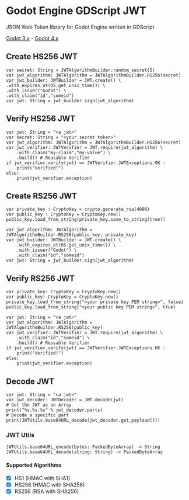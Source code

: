 # Godot Engine GDScript JWT  
JSON Web Token library for Godot Engine written in GDScript 

[Godot 3.x](https://github.com/fenix-hub/godot-engine.jwt) - [Godot 4.x](https://github.com/fenix-hub/godot-engine.jwt/tree/main-godot4)

## Create HS256 JWT
```gdscript
var secret: String = JWTAlgorithmBuilder.random_secret(5)
var jwt_algorithm: JWTAlgorithm = JWTAlgorithmBuilder.HS256(secret)
var jwt_builder: JWTBuilder = JWT.create() \
.with_expires_at(OS.get_unix_time()) \
.with_issuer("Godot") \
.with_claim("id","someid")
var jwt: String = jwt_builder.sign(jwt_algorithm)
```

## Verify HS256 JWT
```gdscript
var jwt: String = "<a jwt>"
var secret: String = "<your secret token>"
var jwt_algorithm: JWTAlgorithm = JWTAlgorithmBuilder.HS256(secret)
var jwt_verifier: JWTVerifier = JWT.require(jwt_algorithm) \
    .with_claim("my-claim","my-value") \
    .build() # Reusable Verifier
if jwt_verifier.verify(jwt) == JWTVerifier.JWTExceptions.OK :
	print("Verified!")
else:
	print(jwt_verifier.exception)
```

## Create RS256 JWT
```gdscript
var private_key : CryptoKey = crypto.generate_rsa(4096)
var public_key : CryptoKey = CryptoKey.new()
public_key.load_from_string(private_key.save_to_string(true))

var jwt_algorithm: JWTAlgorithm = JWTAlgorithmBuilder.RS256(public_key, private_key)
var jwt_builder: JWTBuilder = JWT.create() \
    .with_expires_at(OS.get_unix_time()) \
    .with_issuer("Godot") \
    .with_claim("id","someid")
var jwt: String = jwt_builder.sign(jwt_algorithm)
```

## Verify RS256 JWT
```gdscript
var private_key: CryptoKey = CryptoKey.new()
var public_key: CryptoKey = CryptoKey.new()
private_key.load_from_string("<your private key PEM string>", false)
public_key.load_from_string("<your public key PEM string>", true)

var jwt: String = "<a jwt>"
var jwt_algorithm: JWTAlgorithm = JWTAlgorithmBuilder.RS256(public_key)
var jwt_verifier: JWTVerifier = JWT.require(jwt_algorithm) \
    .with_claim("id","someid") \
    .build() # Reusable Verifier
if jwt_verifier.verify(jwt) == JWTVerifier.JWTExceptions.OK :
	print("Verified!")
else:
	print(jwt_verifier.exception)
```

## Decode JWT
```gdscript
var jwt: String = "<a jwt>"
var jwt_decoder: JWTDecoder = JWT.decode(jwt)
# Get the JWT as an Array
print("%s.%s.%s" % jwt_decoder.parts)
# Decode a specific part
print(JWTUtils.base64URL_decode(jwt_decoder.get_payload()))
```

### JWT Utils
```gdscript
JWTUtils.base64URL_encode(bytes: PackedByteArray) -> String
JWTUtils.base64URL_decode(string: String) -> PackedByteArray
```

#### Supported Algorithms
- [x] HS1 (HMAC with SHA1)
- [x] HS256 (HMAC with SHA256)
- [x] RS256 (RSA with SHA256)